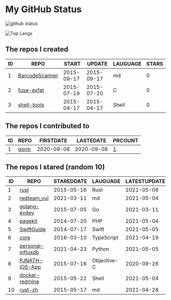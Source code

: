 # My GitHub Status

<img src="https://github-readme-stats-1.yihong0618.vercel.app/api?username=egenchen&show_icons=true&&&hide_title=true&count_private=true" alt="github status" />

![Top Langs](https://github-readme-stats-1.yihong0618.vercel.app/api/top-langs/?username=egenchen&layout=compact)

<!--START_SECTION:my_github-->
## The repos I created
| ID |                             REPO                             |   START    |   UPDATE   | LAUGUAGE | STARS |
|----|--------------------------------------------------------------|------------|------------|----------|-------|
|  1 | [BarcodeScanner](https://github.com/egenchen/BarcodeScanner) | 2015-09-17 | 2015-09-17 | md       |     0 |
|  2 | [fuse-exfat](https://github.com/egenchen/fuse-exfat)         | 2015-07-19 | 2015-07-20 | C        |     0 |
|  3 | [shell-tools](https://github.com/egenchen/shell-tools)       | 2015-04-17 | 2015-04-17 | Shell    |     0 |

## The repos I contributed to
| ID |                  REPO                   | FIRSTDATE  | LASTEDATE  |                                PRCOUNT                                 |
|----|-----------------------------------------|------------|------------|------------------------------------------------------------------------|
|  1 | [gorm](https://github.com/go-gorm/gorm) | 2020-09-08 | 2020-09-08 | [1](https://github.com/go-gorm/gorm/pulls?q=is%3Apr+author%3Aegenchen) |

## The repos I stared (random 10)
| ID |                                REPO                                | STAREDDATE |  LAUGUAGE   | LATESTUPDATE |
|----|--------------------------------------------------------------------|------------|-------------|--------------|
|  1 | [rust](https://github.com/rust-lang/rust)                          | 2015-05-16 | Rust        | 2021-05-06   |
|  2 | [redteam_vul](https://github.com/r0eXpeR/redteam_vul)              | 2021-03-11 | md          | 2021-05-04   |
|  3 | [golang-evdev](https://github.com/gvalkov/golang-evdev)            | 2015-07-05 | Go          | 2021-03-11   |
|  4 | [pagekit](https://github.com/pagekit/pagekit)                      | 2014-07-20 | PHP         | 2021-05-04   |
|  5 | [SwiftGuide](https://github.com/ipader/SwiftGuide)                 | 2014-07-17 | Swift       | 2021-05-05   |
|  6 | [core](https://github.com/cqrsfk/core)                             | 2016-03-10 | TypeScript  | 2021-04-19   |
|  7 | [personal-influxdb](https://github.com/c99koder/personal-influxdb) | 2021-04-23 | Python      | 2021-05-05   |
|  8 | [PJNATH-iOS-App](https://github.com/marslin1220/PJNATH-iOS-App)    | 2015-07-16 | Objective-C | 2020-09-26   |
|  9 | [docker-redmine](https://github.com/sameersbn/docker-redmine)      | 2015-05-22 | Shell       | 2021-05-04   |
| 10 | [rust-zh](https://github.com/rustcc/rust-zh)                       | 2015-05-17 | md          | 2021-04-28   |

<!--END_SECTION:my_github-->
